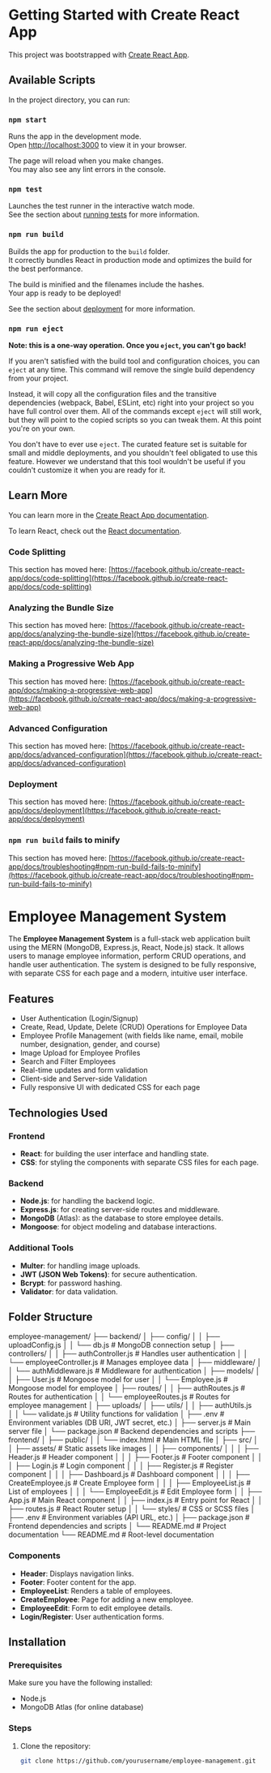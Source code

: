 # Getting Started with Create React App

This project was bootstrapped with [Create React App](https://github.com/facebook/create-react-app).

## Available Scripts

In the project directory, you can run:

### `npm start`

Runs the app in the development mode.\
Open [http://localhost:3000](http://localhost:3000) to view it in your browser.

The page will reload when you make changes.\
You may also see any lint errors in the console.

### `npm test`

Launches the test runner in the interactive watch mode.\
See the section about [running tests](https://facebook.github.io/create-react-app/docs/running-tests) for more information.

### `npm run build`

Builds the app for production to the `build` folder.\
It correctly bundles React in production mode and optimizes the build for the best performance.

The build is minified and the filenames include the hashes.\
Your app is ready to be deployed!

See the section about [deployment](https://facebook.github.io/create-react-app/docs/deployment) for more information.

### `npm run eject`

**Note: this is a one-way operation. Once you `eject`, you can't go back!**

If you aren't satisfied with the build tool and configuration choices, you can `eject` at any time. This command will remove the single build dependency from your project.

Instead, it will copy all the configuration files and the transitive dependencies (webpack, Babel, ESLint, etc) right into your project so you have full control over them. All of the commands except `eject` will still work, but they will point to the copied scripts so you can tweak them. At this point you're on your own.

You don't have to ever use `eject`. The curated feature set is suitable for small and middle deployments, and you shouldn't feel obligated to use this feature. However we understand that this tool wouldn't be useful if you couldn't customize it when you are ready for it.

## Learn More

You can learn more in the [Create React App documentation](https://facebook.github.io/create-react-app/docs/getting-started).

To learn React, check out the [React documentation](https://reactjs.org/).

### Code Splitting

This section has moved here: [https://facebook.github.io/create-react-app/docs/code-splitting](https://facebook.github.io/create-react-app/docs/code-splitting)

### Analyzing the Bundle Size

This section has moved here: [https://facebook.github.io/create-react-app/docs/analyzing-the-bundle-size](https://facebook.github.io/create-react-app/docs/analyzing-the-bundle-size)

### Making a Progressive Web App

This section has moved here: [https://facebook.github.io/create-react-app/docs/making-a-progressive-web-app](https://facebook.github.io/create-react-app/docs/making-a-progressive-web-app)

### Advanced Configuration

This section has moved here: [https://facebook.github.io/create-react-app/docs/advanced-configuration](https://facebook.github.io/create-react-app/docs/advanced-configuration)

### Deployment

This section has moved here: [https://facebook.github.io/create-react-app/docs/deployment](https://facebook.github.io/create-react-app/docs/deployment)

### `npm run build` fails to minify

This section has moved here: [https://facebook.github.io/create-react-app/docs/troubleshooting#npm-run-build-fails-to-minify](https://facebook.github.io/create-react-app/docs/troubleshooting#npm-run-build-fails-to-minify)

# Employee Management System

The **Employee Management System** is a full-stack web application built using the MERN (MongoDB, Express.js, React, Node.js) stack. It allows users to manage employee information, perform CRUD operations, and handle user authentication. The system is designed to be fully responsive, with separate CSS for each page and a modern, intuitive user interface.

## Features

- User Authentication (Login/Signup)
- Create, Read, Update, Delete (CRUD) Operations for Employee Data
- Employee Profile Management (with fields like name, email, mobile number, designation, gender, and course)
- Image Upload for Employee Profiles
- Search and Filter Employees
- Real-time updates and form validation
- Client-side and Server-side Validation
- Fully responsive UI with dedicated CSS for each page

## Technologies Used

### Frontend

- **React**: for building the user interface and handling state.
- **CSS**: for styling the components with separate CSS files for each page.

### Backend

- **Node.js**: for handling the backend logic.
- **Express.js**: for creating server-side routes and middleware.
- **MongoDB** (Atlas): as the database to store employee details.
- **Mongoose**: for object modeling and database interactions.

### Additional Tools

- **Multer**: for handling image uploads.
- **JWT (JSON Web Tokens)**: for secure authentication.
- **Bcrypt**: for password hashing.
- **Validator**: for data validation.

## Folder Structure

employee-management/
├── backend/
│ ├── config/
│ │ ├── uploadConfig.js
│ │ └── db.js # MongoDB connection setup
│ ├── controllers/
│ │ ├── authController.js # Handles user authentication
│ │ └── employeeController.js # Manages employee data
│ ├── middleware/
│ │ └── authMiddleware.js # Middleware for authentication
│ ├── models/
│ │ ├── User.js # Mongoose model for user
│ │ └── Employee.js # Mongoose model for employee
│ ├── routes/
│ │ ├── authRoutes.js # Routes for authentication
│ │ └── employeeRoutes.js # Routes for employee management
│ ├── uploads/
│ ├── utils/
│ │ ├── authUtils.js  
│ │ └── validate.js # Utility functions for validation
│ ├── .env # Environment variables (DB URI, JWT secret, etc.)
│ ├── server.js # Main server file
│ └── package.json # Backend dependencies and scripts
├── frontend/
│ ├── public/
│ │ └── index.html # Main HTML file
│ ├── src/
│ │ ├── assets/ # Static assets like images
│ │ ├── components/
│ │ │ ├── Header.js # Header component
│ │ │ ├── Footer.js # Footer component
│ │ │ ├── Login.js # Login component
│ │ │ ├── Register.js # Register component
│ │ │ ├── Dashboard.js # Dashboard component
│ │ │ ├── CreateEmployee.js # Create Employee form
│ │ │ ├── EmployeeList.js # List of employees
│ │ │ └── EmployeeEdit.js # Edit Employee form
│ │ ├── App.js # Main React component
│ │ ├── index.js # Entry point for React
│ │ ├── routes.js # React Router setup
│ │ └── styles/ # CSS or SCSS files
│ ├── .env # Environment variables (API URL, etc.)
│ ├── package.json # Frontend dependencies and scripts
│ └── README.md # Project documentation
└── README.md # Root-level documentation

### Components

- **Header**: Displays navigation links.
- **Footer**: Footer content for the app.
- **EmployeeList**: Renders a table of employees.
- **CreateEmployee**: Page for adding a new employee.
- **EmployeeEdit**: Form to edit employee details.
- **Login/Register**: User authentication forms.

## Installation

### Prerequisites

Make sure you have the following installed:

- Node.js
- MongoDB Atlas (for online database)

### Steps

1. Clone the repository:

   ```bash
   git clone https://github.com/yourusername/employee-management.git
   ```
